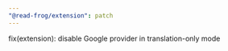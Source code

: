 ```yaml
---
"@read-frog/extension": patch
---
```


fix(extension): disable Google provider in translation-only mode
